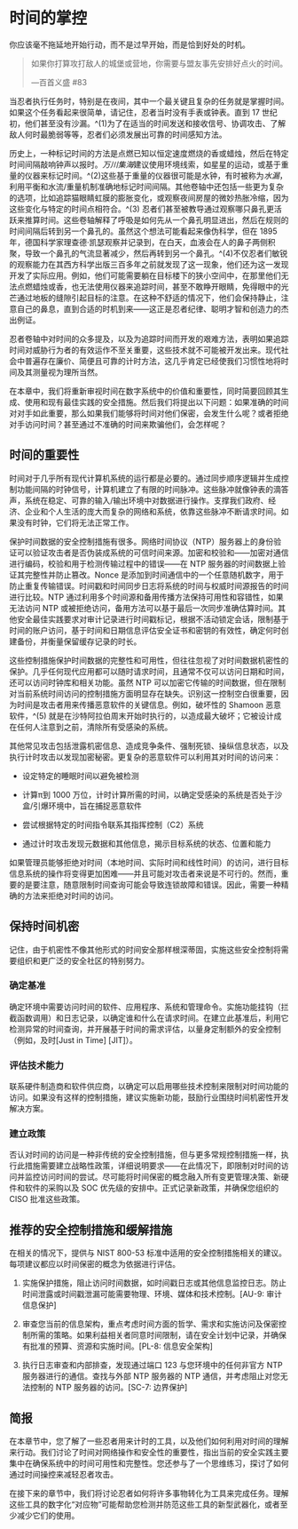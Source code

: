 # 时间的掌控

你应该毫不拖延地开始行动，而不是过早开始，而是恰到好处的时机。

> 如果你打算攻打敌人的城堡或营地，你需要与盟友事先安排好点火的时间。
> 
> —百首义盛 #83

当忍者执行任务时，特别是在夜间，其中一个最关键且复杂的任务就是掌握时间。如果这个任务看起来很简单，请记住，忍者当时没有手表或钟表。直到 17 世纪初，他们甚至没有沙漏。^(1)为了在适当的时间发送和接收信号、协调攻击、了解敌人何时最脆弱等等，忍者们必须发展出可靠的时间感知方法。

历史上，一种标记时间的方法是点燃已知以恒定速度燃烧的香或蜡烛，然后在特定时间间隔敲响钟声以报时。*万川集海*建议使用环境线索，如星星的运动，或基于重量的仪器来标记时间。^(2)这些基于重量的仪器很可能是水钟，有时被称为*水漏*，利用平衡和水流/重量机制准确地标记时间间隔。其他卷轴中还包括一些更为复杂的选项，比如追踪猫眼睛虹膜的膨胀变化，或观察夜间房屋的微妙热胀冷缩，因为这些变化与特定的时间点相符合。^(3) 忍者们甚至被教导通过观察哪只鼻孔更活跃来推算时间。这些卷轴解释了呼吸是如何先从一个鼻孔明显进出，然后在规则的时间间隔后转到另一个鼻孔的。虽然这个想法可能看起来像伪科学，但在 1895 年，德国科学家理查德·凯瑟观察并记录到，在白天，血液会在人的鼻子两侧积聚，导致一个鼻孔的气流显著减少，然后再转到另一个鼻孔。^(4)不仅忍者们敏锐的观察能力在其西方科学出版三百多年之前就发现了这一现象，他们还为这一发现开发了实际应用。例如，他们可能需要躺在目标楼下的狭小空间中，在那里他们无法点燃蜡烛或香，也无法使用仪器来追踪时间，甚至不敢睁开眼睛，免得眼中的光芒通过地板的缝隙引起目标的注意。在这种不舒适的情况下，他们会保持静止，注意自己的鼻息，直到合适的时机到来——这正是忍者纪律、聪明才智和创造力的杰出例证。

忍者卷轴中对时间的众多提及，以及为追踪时间而开发的艰难方法，表明如果追踪时间对威胁行为者的有效运作不至关重要，这些技术就不可能被开发出来。现代社会中普遍存在廉价、简便且可靠的计时方法，这几乎肯定已经使我们习惯性地将时间及其测量视为理所当然。

在本章中，我们将重新审视时间在数字系统中的价值和重要性，同时简要回顾其生成、使用和现有最佳实践的安全措施。然后我们将提出以下问题：如果准确的时间对对手如此重要，那么如果我们能够将时间对他们保密，会发生什么呢？或者拒绝对手访问时间？甚至通过不准确的时间来欺骗他们，会怎样呢？

## 时间的重要性

时间对于几乎所有现代计算机系统的运行都是必要的。通过同步顺序逻辑并生成控制功能间隔的时钟信号，计算机建立了有限的时间脉冲。这些脉冲就像钟表的滴答声，系统在稳定、可靠的输入/输出环境中对数据进行操作。支撑我们政府、经济、企业和个人生活的庞大而复杂的网络和系统，依靠这些脉冲不断请求时间。如果没有时钟，它们将无法正常工作。

保护时间数据的安全控制措施有很多。网络时间协议（NTP）服务器上的身份验证可以验证攻击者是否伪装成系统的可信时间来源。加密和校验和——加密对通信进行编码，校验和用于检测传输过程中的错误——在 NTP 服务器的时间数据上验证其完整性并防止篡改。Nonce 是添加到时间通信中的一个任意随机数字，用于防止重复传输错误。时间戳和时间同步日志将系统的时间与权威时间源报告的时间进行比较。NTP 通过利用多个时间源和备用传播方法保持可用性和容错性，如果无法访问 NTP 或被拒绝访问，备用方法可以基于最后一次同步准确估算时间。其他安全最佳实践要求对审计记录进行时间戳标记，根据不活动锁定会话，限制基于时间的账户访问，基于时间和日期信息评估安全证书和密钥的有效性，确定何时创建备份，并衡量保留缓存记录的时长。

这些控制措施保护时间数据的完整性和可用性，但往往忽视了对时间数据机密性的保护。几乎任何现代应用都可以随时请求时间，且通常不仅可以访问日期和时间，还可以访问时钟库和相关功能。虽然 NTP 可以加密它传输的时间数据，但在限制对当前系统时间访问的控制措施方面明显存在缺失。识别这一控制空白很重要，因为时间是攻击者用来传播恶意软件的关键信息。例如，破坏性的 Shamoon 恶意软件，^(5) 就是在沙特阿拉伯周末开始时执行的，以造成最大破坏；它被设计成在任何人注意到之前，清除所有受感染的系统。

其他常见攻击包括泄露机密信息、造成竞争条件、强制死锁、操纵信息状态，以及执行计时攻击以发现加密秘密。更复杂的恶意软件可以利用其对时间的访问来：

+   设定特定的睡眠时间以避免被检测

+   计算π到 1000 万位，计时计算所需的时间，以确定受感染的系统是否处于沙盒/引爆环境中，旨在捕捉恶意软件

+   尝试根据特定的时间指令联系其指挥控制（C2）系统

+   通过计时攻击发现元数据和其他信息，揭示目标系统的状态、位置和能力

如果管理员能够拒绝对时间（本地时间、实际时间和线性时间）的访问，进行目标信息系统的操作将变得更加困难——并且可能对攻击者来说是不可行的。然而，重要的是要注意，随意限制时间查询可能会导致连锁故障和错误。因此，需要一种精确的方法来拒绝对时间的访问。

## 保持时间机密

记住，由于机密性不像其他形式的时间安全那样根深蒂固，实施这些安全控制将需要组织和更广泛的安全社区的特别努力。

### 确定基准

确定环境中需要访问时间的软件、应用程序、系统和管理命令。实施功能挂钩（拦截函数调用）和日志记录，以确定谁和什么在请求时间。在建立此基准后，利用它检测异常的时间查询，并开展基于时间的需求评估，以量身定制额外的安全控制（例如，及时[Just in Time] [JIT]）。

### 评估技术能力

联系硬件制造商和软件供应商，以确定可以启用哪些技术控制来限制对时间功能的访问。如果没有这样的控制措施，建议实施新功能，鼓励行业围绕时间机密性开发解决方案。

### 建立政策

否认对时间的访问是一种非传统的安全控制措施，但与更多常规控制措施一样，执行此措施需要建立战略性政策，详细说明要求——在此情况下，即限制对时间的访问并监控访问时间的尝试。尽可能将时间保密的概念融入所有变更管理决策、新硬件和软件的采购以及 SOC 优先级的安排中。正式记录新政策，并确保您组织的 CISO 批准这些政策。

## 推荐的安全控制措施和缓解措施

在相关的情况下，提供与 NIST 800-53 标准中适用的安全控制措施相关的建议。每项建议都应以时间保密的概念为依据进行评估。

1.  实施保护措施，阻止访问时间数据，如时间戳日志或其他信息监控日志。防止时间泄露或时间戳泄漏可能需要物理、环境、媒体和技术控制。[AU-9: 审计信息保护]

1.  审查您当前的信息架构，重点考虑时间方面的哲学、需求和实施访问及保密控制所需的策略。如果利益相关者同意时间限制，请在安全计划中记录，并确保有批准的预算、资源和实施时间。[PL-8: 信息安全架构]

1.  执行日志审查和内部排查，发现通过端口 123 与您环境中的任何非官方 NTP 服务器进行的通信。查找与外部 NTP 服务器的 NTP 通信，并考虑阻止对您无法控制的 NTP 服务器的访问。[SC-7: 边界保护]

## 简报

在本章节中，您了解了一些忍者用来计时的工具，以及他们如何利用对时间的理解来行动。我们讨论了时间对网络操作和安全性的重要性，指出当前的安全实践主要集中在确保系统中的时间可用性和完整性。您还参与了一个思维练习，探讨了如何通过时间操控来减轻忍者攻击。

在接下来的章节中，我们将讨论忍者如何将许多事物转化为工具来完成任务。理解这些工具的数字化“对应物”可能帮助您检测并防范这些工具的新型武器化，或者至少减少它们的使用。
